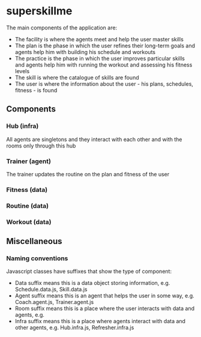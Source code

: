 # superskillme

The main components of the application are:
  * The facility is where the agents meet and help the user master skills
  * The plan is the phase in which the user refines their long-term goals and agents help him with building his schedule and workouts
  * The practice is the phase in which the user improves particular skills and agents help him with running the workout and assessing his fitness levels
  * The skill is where the catalogue of skills are found
  * The user is where the information about the user - his plans, schedules, fitness - is found

## Components

### Hub (infra)
All agents are singletons and they interact with each other and with the rooms only through this hub

### Trainer (agent)
The trainer updates the routine on the plan and fitness of the user

### Fitness (data)
### Routine (data)
### Workout (data)

## Miscellaneous

### Naming conventions

Javascript classes have suffixes that show the type of component:
  * Data suffix means this is a data object storing information, e.g. Schedule.data.js, Skill.data.js
  * Agent suffix means this is an agent that helps the user in some way, e.g. Coach.agent.js, Trainer.agent.js
  * Room suffix means this is a place where the user interacts with data and agents, e.g. 
  * Infra suffix means this is a place where agents interact with data and other agents, e.g. Hub.infra.js, Refresher.infra.js
